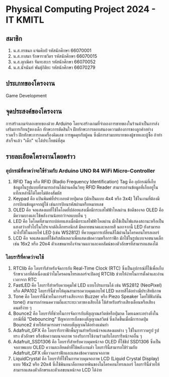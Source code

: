 # Physical Computing Project 2024 - IT KMITL
## สมาชิก
1. น.ส.กรชนก แจ่มศิลป์      รหัสนักศึกษา 66070001
2. น.ส.กาสมา รักษาราชวิตร   รหัสนักศึกษา 66070015
3. น.ส.ญาณิศา จันทะสะเร    รหัสนักศึกษา 66070052
4. น.ส.นัจนันท์ พันธุ์กิติยะ   รหัสนักศึกษา 66070279
## ประเภทของโครงงาน
Game Development
## จุดประสงค์ของโครงงาน
การสร้างเกมจำลองขายของด้วย Arduino โดยจะสร้างเกมที่จำลองการขายของในร้านค้าเป็นการส่งเสริมการเรียนรู้ของเด็ก ทักษะการตัดสินใจ ฝึกทักษะการตอบสนองความต้องการของลูกค้าอย่างรวดเร็ว ฝึกทักษะการกดเครื่องคิดเลข การพูดคุยกับผู้คน  ซึ่งมีการสวมบทบาทของผู้ขายเเละผู้ซื้อ ถ้าทำสำเร็จเเล้ว "เด็ก" จะได้ประโยชน์ที่สุด
## รายละเอียดโครงงานโดยคร่าว
### อุปกรณ์ที่คาดว่าจะใช้ร่วมกับ Arduino UNO R4 WiFi Micro-Controller
1. RFID Tag หรือ RFID (Radio Frequency Identification) Tag คือ อุปกรณ์ที่เก็บข้อมูลในรูปแบบที่สามารถอ่านได้ผ่านคลื่นวิทยุ RFID Reader สามารถอ่านข้อมูลที่เก็บอยู่ในแท็กเหล่านี้ได้โดยไม่ต้องสัมผัส
2. Keypad คือ แป้นพิมพ์ที่ประกอบด้วยปุ่มกด (มักเป็นแบบ 4x4 หรือ 3x4) ใช้ในงานที่ต้องมีการป้อนข้อมูลจากผู้ใช้ เช่นการป้อนรหัสผ่านหรือหมายเลข
3. OLED คือ จอแสดงผลที่ใช้ไดโอดที่ปล่อยแสงเมื่อมีกระแสไฟฟ้าไหลผ่าน ข้อดีของจอ OLED คือมีความบางและใช้พลังงานน้อยกว่าจอแบบอื่น ๆ
4. LED คือ ไดโอดที่สามารถปล่อยแสงเมื่อมีกระแสไฟฟ้าไหลผ่าน มักใช้เป็นไฟแสดงสถานะหรือเป็นแสงสว่างทั่วไปในโปรเจกต์อิเล็กทรอนิกส์ มีหลายขนาดและหลายสี นอกจากนี้ LED ยังสามารถนำไปใช้ในแถบไฟ LED (เช่น WS2812) ที่ควบคุมการเปลี่ยนสีได้ผ่านไมโครคอนโทรลเลอร์
5. LCD คือ จอแสดงผลที่ใช้คริสตัลเหลวเพื่อแสดงข้อความหรือกราฟิก มักใช้ในรูปแบบจอขนาดเล็ก เช่น 16x2 หรือ 20x4 ตัวเลขหมายถึงจำนวนแถวและคอลัมน์ของตัวอักษรที่สามารถแสดงได้
### ไลบรารีที่คาดว่าจะใช้
1. RTClib คือ ไลบรารีสำหรับจัดการกับ Real-Time Clock (RTC) ซึ่งเป็นอุปกรณ์ที่ใช้เพื่อเก็บรักษาเวลาที่ต่อเนื่องแม้ว่าไมโครคอนโทรลเลอร์จะปิดอยู่ RTClib ช่วยให้ง่ายในการตั้งค่าและอ่านเวลาจาก RTC
2. FastLED คือ ไลบรารีสำหรับควบคุมไฟ LED แบบโปรแกรมได้ เช่น WS2812 (NeoPixel) หรือ APA102 ไลบรารีนี้ช่วยให้คุณสามารถควบคุมแถบไฟ LED หลายสีได้อย่างมีประสิทธิภาพ
3. Tone คือ ไลบรารีนี้ช่วยในการสร้างเสียงจาก Buzzer หรือ Piezo Speaker โดยใช้ฟังก์ชัน tone() สามารถกำหนดความถี่และระยะเวลาของเสียงได้ ใช้สำหรับสร้างเสียงเตือนหรือเสียงดนตรีง่าย ๆ
4. Bounce2 คือ ไลบรารีที่ช่วยในการจัดการกับสัญญาณสวิตช์หรือปุ่มกด โดยเฉพาะอย่างยิ่งในกรณีที่มี "Debouncing" ปัญหาการเบิ้ลของสัญญาณสวิตช์ ซึ่งเกิดขึ้นเมื่อมีการกดปุ่ม Bounce2 ช่วยให้สามารถตรวจสอบสัญญาณได้อย่างแม่นยำ
5. Adafruit_GFX คือ ไลบรารีกราฟิกพื้นฐานสำหรับหน้าจอแสดงผลต่าง ๆ ใช้ในการวาดรูป รูปทรง ตัวอักษร หรือข้อความบนจอภาพ รองรับการใช้งานร่วมกับไลบรารีหน้าจออื่น ๆ
6. Adafruit_SSD1306 คือ ไลบรารีสำหรับควบคุมหน้าจอ OLED ที่ใช้ชิป SSD1306 ซึ่งเป็นจอภาพแบบ OLED ความละเอียดต่ำที่ใช้พลังงานต่ำ ไลบรารีนี้สามารถใช้ร่วมกับ Adafruit_GFX เพื่อวาดกราฟิกและแสดงข้อความบนจอภาพ
7. LiquidCrystal คือ ไลบรารีที่ใช้ในการควบคุมจอภาพ LCD (Liquid Crystal Display) แบบ 16x2 หรือ 20x4 ซึ่งใช้พินอนาล็อกหลายพินของไมโครคอนโทรลเลอร์ ไลบรารีนี้ช่วยให้สามารถแสดงตัวอักษรและตัวเลขบนหน้าจอ LCD ได้ง่าย

